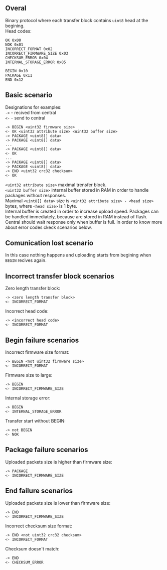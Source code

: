 ## Overal
Binary protocol where each transfer block contains `uint8` head at the begining.\
Head codes:
```
OK 0x00
NOK 0x01
INCORRECT_FORMAT 0x02
INCORRECT_FIRMWARE_SIZE 0x03
CHECKSUM_ERROR 0x04
INTERNAL_STORAGE_ERROR 0x05

BEGIN 0x10
PACKAGE 0x11
END 0x12
```

## Basic scenario
Designations for examples:\
`->` - recived from central\
`<-` - send to central
```
-> BEGIN <uint32 firmware size>
<- OK <uint32 attribute size> <uint32 buffer size>
-> PACKAGE <uint8[] data>
-> PACKAGE <uint8[] data>
...
-> PACKAGE <uint8[] data>
<- OK
...
-> PACKAGE <uint8[] data>
-> PACKAGE <uint8[] data>
-> END <uint32 crc32 checksum>
<- OK
```
`<uint32 attribute size>` maximal trensfer block.\
`<uint32 buffer size>` internal buffer stored in RAM in order to handle packages without responses.\
Maximal `<uint8[] data>` size is `<uint32 attribute size> - <head size>` bytes, where `<head size>` is 1 byte.\
Internal buffer is created in order to increase upload speed. Packages can be handled immediately, because are stored in RAM instead of flash.
Central should wait response only when buffer is full.
In order to know more about error codes ckeck scenarios below.

## Comunication lost scenario
In this case nothing happens and uploading starts from begining when `BEGIN` recives again.

## Incorrect transfer block scenarios
Zero length transfer block:
```
-> <zero length transfer block>
<- INCORRECT_FORMAT
```
Incorrect head code:
```
-> <incorrect head code>
<- INCORRECT_FORMAT
```

## Begin failure scenarios
Incorrect firmware size format:
```
-> BEGIN <not uint32 firmware size>
<- INCORRECT_FORMAT
```
Firmware size to large:
```
-> BEGIN
<- INCORRECT_FIRMWARE_SIZE
```
Internal storage error:
```
-> BEGIN
<- INTERNAL_STORAGE_ERROR
```
Transfer start without BEGIN:
```
-> not BEGIN
<- NOK
```

## Package failure scenarios
Uploaded packets size is higher than firmware size:
```
-> PACKAGE
<- INCORRECT_FIRMWARE_SIZE
```

## End failure scenarios
Uploaded packets size is lower than firmware size:
```
-> END
<- INCORRECT_FIRMWARE_SIZE
```
Incorrect checksum size format:
```
-> END <not uint32 crc32 checksum>
<- INCORRECT_FORMAT
```
Checksum doesn't match:
```
-> END
<- CHECKSUM_ERROR
```